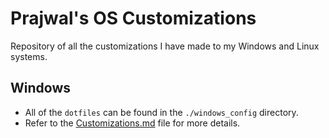 # Prajwal's OS Customizations
Repository of all the customizations I have made to my Windows and Linux systems.

## Windows
- All of the `dotfiles`  can be found in the `./windows_config` directory.
- Refer to the [Customizations.md](windows_config/Customizations.md) file for more details.